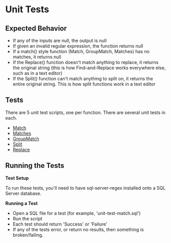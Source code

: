 # Unit Tests


## Expected Behavior

* If any of the inputs are null, the output is null
* If given an invalid regular expression, the function returns null
* If a match() style function (Match, GroupMatch, Matches) has no matches, it returns null
* If the Replace() function doesn't match anything to replace, it returns the original string (this is how Find-and-Replace works everywhere else, such as in a text editor)
* If the Split() function can't match anything to split on, it returns the entire original string. This is how split functions work in a text editor


## Tests

There are 5 unit test scripts, one per function. There are several unit tests in each.


* [Match](/test/unit-test-match.sql)
* [Matches](/test/unit-test-matches.sql)
* [GroupMatch](/test/unit-test-groupmatch.sql)
* [Split](/test/unit-test-split.sql)
* [Replace](/test/unit-test-replace.sql)


## Running the Tests

**Test Setup**

To run these tests, you'll need to have sql-server-regex installed onto a SQL Server database.

**Running a Test**

* Open a SQL file for a test (for example, 'unit-test-match.sql')
* Run the script
* Each test should return 'Success' or 'Failure'
* If any of the tests error, or return no results, then something is broken/failing.